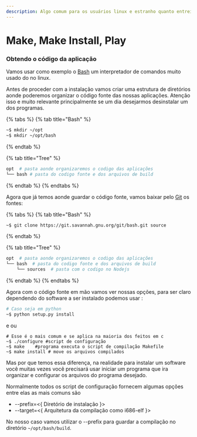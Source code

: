 ```yaml
---
description: Algo comum para os usuários linux e estranho quanto entrei para esse grupo.
---
```


# Make, Make Install, Play

### Obtendo o código da aplicação

  Vamos usar como exemplo o [Bash](https://www.gnu.org/software/bash/) um interpretador de comandos muito usado do no linux.

  Antes de proceder com a instalação vamos criar uma estrutura de diretórios aonde poderemos organizar o código fonte das nossas aplicações. Atenção isso e muito relevante principalmente se um dia desejarmos desinstalar um dos programas.

{% tabs %}
{% tab title="Bash" %}
```bash
~$ mkdir ~/opt
~$ mkdir ~/opt/bash
```
{% endtab %}

{% tab title="Tree" %}
```bash
opt  # pasta aonde organizaremos o codigo das aplicações
└── bash # pasta do codigo fonte e dos arquivos de build
```
{% endtab %}
{% endtabs %}

  Agora que já temos aonde guardar o código fonte, vamos baixar pelo [Git](https://git-scm.com) os fontes:

{% tabs %}
{% tab title="Bash" %}
```bash
~$ git clone https://git.savannah.gnu.org/git/bash.git source
```
{% endtab %}

{% tab title="Tree" %}
```bash
opt  # pasta aonde organizaremos o codigo das aplicações
└── bash  # pasta do codigo fonte e dos arquivos de build
    └── sources  # pasta com o codigo no Nodejs

```
{% endtab %}
{% endtabs %}

 Agora com o código fonte em mão vamos ver nossas opções, para ser claro dependendo do software a ser instalado podemos usar :

```bash
# Caso seja em python
~$ python setup.py install
```

e ou

```text
# Esse é o mais comum e se aplica na maioria dos feitos em c
~$ ./configure #script de configuração
~$ make    #programa executa o script de compilação Makefile
~$ make install # move os arquivos compilados
```

   Mas por que temos essa diferença, na realidade para instalar um software você muitas vezes você precisará usar iniciar um programa que ira organizar e configurar os arquivos do programa desejado.

   Normalmente todos os script de configuração fornecem algumas opções entre elas as mais comuns são

* --prefix=&lt;{  Diretório de instalação }&gt;
* --target=&lt;{ Arquitetura da compilação como i686-elf }&gt;

No nosso caso vamos utilizar o --prefix para guardar a compilação no diretório `~/opt/bash/build`.



